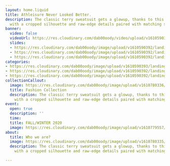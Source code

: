 ```yaml
---
layout: home.liquid
title: Athleisure Never Looked Better.
description: The classic terry sweatsuit gets a glowup, thanks to this Alto hoodie
  with a cropped silhouette and raw-edge details paired with matching sweatpants.
banner:
  video: false
  videoUrl: https://res.cloudinary.com/dab00oody/video/upload/v1610590394/landing/video_sna4xd.mp4
  slides:
  - https://res.cloudinary.com/dab00oody/image/upload/v1610590392/landing/slide6_d3wdnz.jpg
  - https://res.cloudinary.com/dab00oody/image/upload/v1610590392/landing/slide4_hy6ghl.jpg
  - https://res.cloudinary.com/dab00oody/image/upload/v1610590392/landing/slide2_kelzte.jpg
categories:
- https://res.cloudinary.com/dab00oody/image/upload/v1610590393/landing/slide5_zeaieq.jpg
- https://res.cloudinary.com/dab00oody/image/upload/v1610590392/landing/slide3_ubmqaa.jpg
- https://res.cloudinary.com/dab00oody/image/upload/v1610590392/landing/slide2_kelzte.jpg
collectionCallout:
  image: https://res.cloudinary.com/dab00oody/image/upload/v1610780336/landing/a258a4f303c8f396aad9_hvlcz1.jpg
  title: Fashion Collection
  description: The classic terry sweatsuit gets a glowup, thanks to this Alto hoodie
    with a cropped silhouette and raw-edge details paired with matching sweatpants.
event:
  open: true
  description: ''
  time: 
  title: FALL/WINTER 2020
  image: https://res.cloudinary.com/dab00oody/image/upload/v1610779557/landing/51bdf359a262523c0b73_lyoyvz.jpg
about:
  title: Who we are?
  image: https://res.cloudinary.com/dab00oody/image/upload/v1610780335/landing/326a1f72bf494f171658_onjbe4.jpg
  description: The classic terry sweatsuit gets a glowup, thanks to this Alto hoodie
    with a cropped silhouette and raw-edge details paired with matching sweatpants.

---
```

